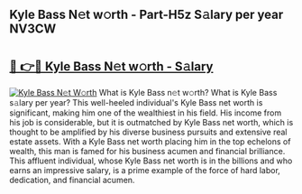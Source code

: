 ## Kyle Bass N𝚎t w𝚘rth - Part-H5z S𝚊lary per year NV3CW

# <h2><a href="http://gc1qcd9.nevu.top/?p=Kyle+Bass">🔗 👉🔴 Kyle Bass N𝚎t w𝚘rth - S𝚊lary</a></h2>

[![Kyle Bass N𝚎t W𝚘rth](https://i.imgur.com/Oavwk0R.jpeg)](http://gc1qcd9.nevu.top/?p=Kyle+Bass)
What is Kyle Bass n𝚎t w𝚘rth? What is Kyle Bass s𝚊lary per year?
This well-heeled individual's Kyle Bass net worth is significant, making him one of the wealthiest in his field. His income from his job is considerable, but it is outmatched by Kyle Bass net worth, which is thought to be amplified by his diverse business pursuits and extensive real estate assets. With a Kyle Bass net worth placing him in the top echelons of wealth, this man is famed for his business acumen and financial brilliance. This affluent individual, whose Kyle Bass net worth is in the billions and who earns an impressive salary, is a prime example of the force of hard labor, dedication, and financial acumen.
